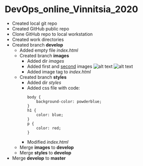 # DevOps_online_Vinnitsia_2020
* Created local git repo
* Created GitHub public repo
* Clone GitHub repo to local workstation
* Created work directories
* Created branch **develop**
	* Added empty file *index.html*
	* Created branch **images**
		* Added dir *images*
		* Added first and [second](https://i.imgur.com/aWYE6Ng.png) images
			![alt text](https://github.com/dkoval-py/images_for_tasks/blob/master/bash.png)
			![alt text](https://i.imgur.com/aWYE6Ng.png)
		* Added image tag to *index.html*
	* Created branch **styles**
		* Added dir *styles*
		* Added css file with code:
			```
			body {
 				background-color: powderblue;
			}		
			h1 {
  				color: blue;
			}
			p {
  				color: red;
			}
			```
		* Modified *index.html*
	* Merge **images** to **develop**
	* Merge **styles** to **develop**
* Merge **develop** to **master**
